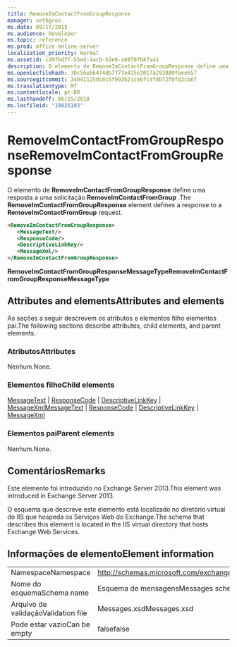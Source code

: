 ```yaml
---
title: RemoveImContactFromGroupResponse
manager: sethgros
ms.date: 09/17/2015
ms.audience: Developer
ms.topic: reference
ms.prod: office-online-server
localization_priority: Normal
ms.assetid: cd97bd7f-55ed-4acb-b2e6-a69797b87a41
description: O elemento de RemoveImContactFromGroupResponse define uma resposta a uma solicitação RemoveImContactFromGroup.
ms.openlocfilehash: 30c56eb6474db7777e415e2017a293880faee657
ms.sourcegitcommit: 34041125dc8c5f993b21cebfc4f8b72f0fd2cb6f
ms.translationtype: MT
ms.contentlocale: pt-BR
ms.lasthandoff: 06/25/2018
ms.locfileid: "19825103"
---
```

# <a name="removeimcontactfromgroupresponse"></a><span data-ttu-id="5113b-103">RemoveImContactFromGroupResponse</span><span class="sxs-lookup"><span data-stu-id="5113b-103">RemoveImContactFromGroupResponse</span></span>

<span data-ttu-id="5113b-104">O elemento de **RemoveImContactFromGroupResponse** define uma resposta a uma solicitação **RemoveImContactFromGroup** .</span><span class="sxs-lookup"><span data-stu-id="5113b-104">The **RemoveImContactFromGroupResponse** element defines a response to a **RemoveImContactFromGroup** request.</span></span> 
  
```XML
<RemoveImContactFromGroupResponse>
   <MessageText/>
   <ResponseCode/>
   <DescriptiveLinkKey/>
   <MessageXml/>
</RemoveImContactFromGroupResponse>
```

 <span data-ttu-id="5113b-105">**RemoveImContactFromGroupResponseMessageType**</span><span class="sxs-lookup"><span data-stu-id="5113b-105">**RemoveImContactFromGroupResponseMessageType**</span></span>
## <a name="attributes-and-elements"></a><span data-ttu-id="5113b-106">Attributes and elements</span><span class="sxs-lookup"><span data-stu-id="5113b-106">Attributes and elements</span></span>

<span data-ttu-id="5113b-107">As seções a seguir descrevem os atributos e elementos filho elementos pai.</span><span class="sxs-lookup"><span data-stu-id="5113b-107">The following sections describe attributes, child elements, and parent elements.</span></span>
  
### <a name="attributes"></a><span data-ttu-id="5113b-108">Atributos</span><span class="sxs-lookup"><span data-stu-id="5113b-108">Attributes</span></span>

<span data-ttu-id="5113b-109">Nenhum.</span><span class="sxs-lookup"><span data-stu-id="5113b-109">None.</span></span>
  
### <a name="child-elements"></a><span data-ttu-id="5113b-110">Elementos filho</span><span class="sxs-lookup"><span data-stu-id="5113b-110">Child elements</span></span>

<span data-ttu-id="5113b-111">[MessageText](messagetext.md) | [ResponseCode](responsecode.md) | [DescriptiveLinkKey](descriptivelinkkey.md) | [MessageXml](messagexml.md)</span><span class="sxs-lookup"><span data-stu-id="5113b-111">[MessageText](messagetext.md) | [ResponseCode](responsecode.md) | [DescriptiveLinkKey](descriptivelinkkey.md) | [MessageXml](messagexml.md)</span></span>
  
### <a name="parent-elements"></a><span data-ttu-id="5113b-112">Elementos pai</span><span class="sxs-lookup"><span data-stu-id="5113b-112">Parent elements</span></span>

<span data-ttu-id="5113b-113">Nenhum.</span><span class="sxs-lookup"><span data-stu-id="5113b-113">None.</span></span>
  
## <a name="remarks"></a><span data-ttu-id="5113b-114">Comentários</span><span class="sxs-lookup"><span data-stu-id="5113b-114">Remarks</span></span>

<span data-ttu-id="5113b-115">Este elemento foi introduzido no Exchange Server 2013.</span><span class="sxs-lookup"><span data-stu-id="5113b-115">This element was introduced in Exchange Server 2013.</span></span>
  
<span data-ttu-id="5113b-116">O esquema que descreve este elemento está localizado no diretório virtual do IIS que hospeda os Serviços Web do Exchange.</span><span class="sxs-lookup"><span data-stu-id="5113b-116">The schema that describes this element is located in the IIS virtual directory that hosts Exchange Web Services.</span></span>
  
## <a name="element-information"></a><span data-ttu-id="5113b-117">Informações de elemento</span><span class="sxs-lookup"><span data-stu-id="5113b-117">Element information</span></span>

|||
|:-----|:-----|
|<span data-ttu-id="5113b-118">Namespace</span><span class="sxs-lookup"><span data-stu-id="5113b-118">Namespace</span></span>  <br/> |http://schemas.microsoft.com/exchange/services/2006/messages  <br/> |
|<span data-ttu-id="5113b-119">Nome do esquema</span><span class="sxs-lookup"><span data-stu-id="5113b-119">Schema name</span></span>  <br/> |<span data-ttu-id="5113b-120">Esquema de mensagens</span><span class="sxs-lookup"><span data-stu-id="5113b-120">Messages schema</span></span>  <br/> |
|<span data-ttu-id="5113b-121">Arquivo de validação</span><span class="sxs-lookup"><span data-stu-id="5113b-121">Validation file</span></span>  <br/> |<span data-ttu-id="5113b-122">Messages.xsd</span><span class="sxs-lookup"><span data-stu-id="5113b-122">Messages.xsd</span></span>  <br/> |
|<span data-ttu-id="5113b-123">Pode estar vazio</span><span class="sxs-lookup"><span data-stu-id="5113b-123">Can be empty</span></span>  <br/> |<span data-ttu-id="5113b-124">false</span><span class="sxs-lookup"><span data-stu-id="5113b-124">false</span></span>  <br/> |
   

